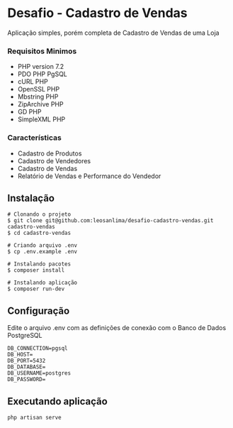 # Desafio - Cadastro de Vendas

Aplicação simples, porém completa de Cadastro de Vendas de uma Loja

### Requisitos Minimos

* PHP version 7.2 
* PDO PHP PgSQL
* cURL PHP 
* OpenSSL PHP 
* Mbstring PHP 
* ZipArchive PHP 
* GD PHP 
* SimpleXML PHP 


### Características

* Cadastro de Produtos
* Cadastro de Vendedores
* Cadastro de Vendas
* Relatório de Vendas e Performance do Vendedor

## Instalação

```shell
# Clonando o projeto
$ git clone git@github.com:leosanlima/desafio-cadastro-vendas.git cadastro-vendas
$ cd cadastro-vendas

# Criando arquivo .env 
$ cp .env.example .env

# Instalando pacotes
$ composer install

# Instalando aplicação
$ composer run-dev

```

## Configuração

Edite o arquivo .env com as definições de conexão com o Banco de Dados PostgreSQL

```shell
DB_CONNECTION=pgsql
DB_HOST=
DB_PORT=5432
DB_DATABASE=
DB_USERNAME=postgres
DB_PASSWORD=

```

## Executando aplicação

    php artisan serve